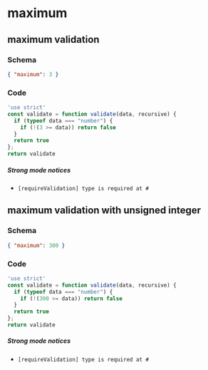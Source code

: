 # maximum

## maximum validation

### Schema

```json
{ "maximum": 3 }
```

### Code

```js
'use strict'
const validate = function validate(data, recursive) {
  if (typeof data === "number") {
    if (!(3 >= data)) return false
  }
  return true
};
return validate
```

##### Strong mode notices

 * `[requireValidation] type is required at #`


## maximum validation with unsigned integer

### Schema

```json
{ "maximum": 300 }
```

### Code

```js
'use strict'
const validate = function validate(data, recursive) {
  if (typeof data === "number") {
    if (!(300 >= data)) return false
  }
  return true
};
return validate
```

##### Strong mode notices

 * `[requireValidation] type is required at #`

